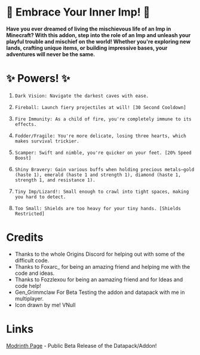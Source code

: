 # 👿 Embrace Your Inner Imp! 👿

**Have you ever dreamed of living the mischievous life of an Imp in Minecraft? With this addon, step into the role of an Imp and unleash your playful trouble and mischief on the world! Whether you're exploring new lands, crafting unique items, or building impressive bases, your adventures will never be the same.**
# ✨ Powers! ✨
1.     Dark Vision: Navigate the darkest caves with ease.
2.     Fireball: Launch fiery projectiles at will! [30 Second Cooldown]
3.     Fire Immunity: As a child of fire, you're completely immune to its effects.
4.     Fodder/Fragile: You're more delicate, losing three hearts, which makes survival trickier.
5.     Scamper: Swift and nimble, you're quicker on your feet. [20% Speed Boost]
6.     Shiny Bravery: Gain various buffs when holding precious metals—gold (haste 1), emerald (haste 1 and strength 1), diamond (haste 1, strength 1, and resistance 1).
7.     Tiny Imp/Lizard!: Small enough to crawl into tight spaces, making you hard to detect.
8.     Too Small: Shields are too heavy for your tiny hands. [Shields Restricted]
# Credits
- Thanks to the whole Origins Discord for helping out with some of the difficult code.
- Thanks to Foxarc_ for being an amazing friend and helping me with the code and ideas.
- Thanks to Fozzlexou for being an aamazing friend and for Ideas and code help!
- Gen_Grimmclaw For Beta Testing the addon and datapack with me in multiplayer.
- Icon drawn by me! VNull
# Links
[Modrinth Page](https://modrinth.com/datapack/origins-imp) - Public Beta Release of the Datapack/Addon!
